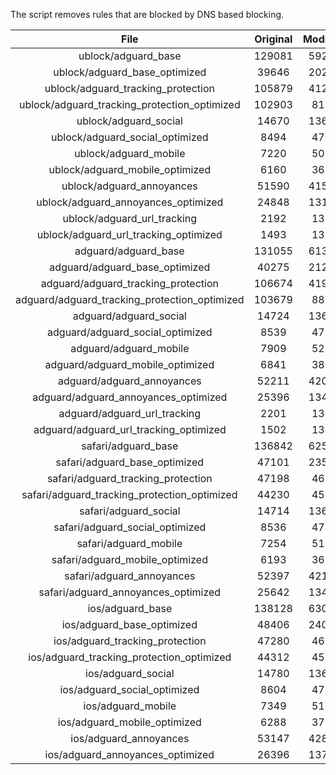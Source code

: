 The script removes rules that are blocked by DNS based blocking.


| File | Original | Modified |
|:----:|:-----:|:-----:|
| ublock/adguard_base | 129081 | 59270 |
| ublock/adguard_base_optimized | 39646 | 20209 |
| ublock/adguard_tracking_protection | 105879 | 41226 |
| ublock/adguard_tracking_protection_optimized | 102903 | 8133 |
| ublock/adguard_social | 14670 | 13608 |
| ublock/adguard_social_optimized | 8494 | 4708 |
| ublock/adguard_mobile | 7220 | 5079 |
| ublock/adguard_mobile_optimized | 6160 | 3629 |
| ublock/adguard_annoyances | 51590 | 41533 |
| ublock/adguard_annoyances_optimized | 24848 | 13103 |
| ublock/adguard_url_tracking | 2192 | 1335 |
| ublock/adguard_url_tracking_optimized | 1493 | 1332 |
| adguard/adguard_base | 131055 | 61304 |
| adguard/adguard_base_optimized | 40275 | 21271 |
| adguard/adguard_tracking_protection | 106674 | 41963 |
| adguard/adguard_tracking_protection_optimized | 103679 | 8854 |
| adguard/adguard_social | 14724 | 13667 |
| adguard/adguard_social_optimized | 8539 | 4754 |
| adguard/adguard_mobile | 7909 | 5260 |
| adguard/adguard_mobile_optimized | 6841 | 3803 |
| adguard/adguard_annoyances | 52211 | 42078 |
| adguard/adguard_annoyances_optimized | 25396 | 13400 |
| adguard/adguard_url_tracking | 2201 | 1343 |
| adguard/adguard_url_tracking_optimized | 1502 | 1340 |
| safari/adguard_base | 136842 | 62545 |
| safari/adguard_base_optimized | 47101 | 23503 |
| safari/adguard_tracking_protection | 47198 | 4651 |
| safari/adguard_tracking_protection_optimized | 44230 | 4505 |
| safari/adguard_social | 14714 | 13651 |
| safari/adguard_social_optimized | 8536 | 4741 |
| safari/adguard_mobile | 7254 | 5116 |
| safari/adguard_mobile_optimized | 6193 | 3660 |
| safari/adguard_annoyances | 52397 | 42187 |
| safari/adguard_annoyances_optimized | 25642 | 13481 |
| ios/adguard_base | 138128 | 63050 |
| ios/adguard_base_optimized | 48406 | 24007 |
| ios/adguard_tracking_protection | 47280 | 4659 |
| ios/adguard_tracking_protection_optimized | 44312 | 4513 |
| ios/adguard_social | 14780 | 13690 |
| ios/adguard_social_optimized | 8604 | 4762 |
| ios/adguard_mobile | 7349 | 5160 |
| ios/adguard_mobile_optimized | 6288 | 3701 |
| ios/adguard_annoyances | 53147 | 42828 |
| ios/adguard_annoyances_optimized | 26396 | 13797 |